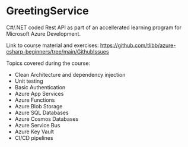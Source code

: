 # GreetingService

C#/.NET coded Rest API as part of an accellerated learning program for Microsoft Azure Development. 

Link to course material and exercises:
https://github.com/tlibb/azure-csharp-beginners/tree/main/GithubIssues

Topics covered during the course:
- Clean Architecture and dependency injection
- Unit testing
- Basic Authentication
- Azure App Services
- Azure Functions
- Azure Blob Storage
- Azure SQL Databases
- Azure Cosmos Databases
- Azure Service Bus
- Azure Key Vault
- CI/CD pipelines
